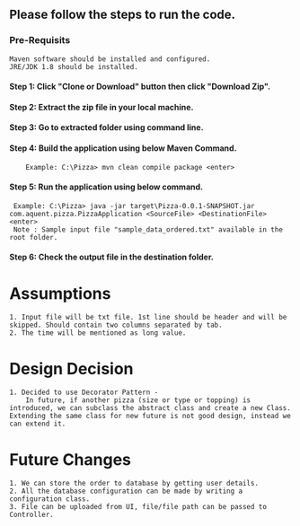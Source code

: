 ## Please follow the steps to run the code.
### Pre-Requisits
    Maven software should be installed and configured.
    JRE/JDK 1.8 should be installed.

#### Step 1: Click "Clone or Download" button then click "Download Zip".

#### Step 2: Extract the zip file in your local machine.

#### Step 3: Go to extracted folder using command line.

#### Step 4: Build the application using below Maven Command.
        Example: C:\Pizza> mvn clean compile package <enter>
        
#### Step 5: Run the application using below command.
     Example: C:\Pizza> java -jar target\Pizza-0.0.1-SNAPSHOT.jar com.aquent.pizza.PizzaApplication <SourceFile> <DestinationFile> <enter>        
     Note : Sample input file "sample_data_ordered.txt" available in the root folder.
     
#### Step 6: Check the output file in the destination folder.


Assumptions
===========
	1. Input file will be txt file. 1st line should be header and will be skipped. Should contain two columns separated by tab.
	2. The time will be mentioned as long value.
		
Design Decision
===============
	1. Decided to use Decorator Pattern - 
		In future, if another pizza (size or type or topping) is introduced, we can subclass the abstract class and create a new Class. Extending the same class for new future is not good design, instead we can extend it.

Future Changes
==============
	1. We can store the order to database by getting user details.
	2. All the database configuration can be made by writing a configuration class.
	3. File can be uploaded from UI, file/file path can be passed to Controller.
